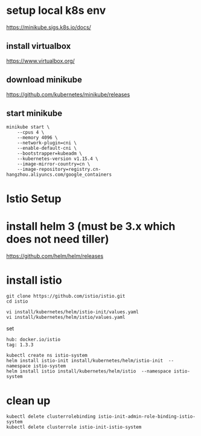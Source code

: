 
# setup local k8s env
https://minikube.sigs.k8s.io/docs/

## install virtualbox
https://www.virtualbox.org/
## download minikube
https://github.com/kubernetes/minikube/releases
## start minikube
```
minikube start \
    --cpus 4 \
    --memory 4096 \
    --network-plugin=cni \
    --enable-default-cni \
    --bootstrapper=kubeadm \
    --kubernetes-version v1.15.4 \
    --image-mirror-country=cn \
    --image-repository=registry.cn-hangzhou.aliyuncs.com/google_containers
```
# Istio Setup
# install helm 3 (must be 3.x which does not need tiller)
https://github.com/helm/helm/releases
# install istio
```
git clone https://github.com/istio/istio.git
cd istio
```
```
vi install/kubernetes/helm/istio-init/values.yaml
vi install/kubernetes/helm/istio/values.yaml
```
set
```
hub: docker.io/istio
tag: 1.3.3
```
```
kubectl create ns istio-system
helm install istio-init install/kubernetes/helm/istio-init  --namespace istio-system
helm install istio install/kubernetes/helm/istio  --namespace istio-system
```
# clean up
```
kubectl delete clusterrolebinding istio-init-admin-role-binding-istio-system
kubectl delete clusterrole istio-init-istio-system
```

